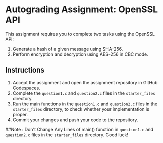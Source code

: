 # Autograding Assignment: OpenSSL API

This assignment requires you to complete two tasks using the OpenSSL API:

1. Generate a hash of a given message using SHA-256.
2. Perform encryption and decryption using AES-256 in CBC mode.

## Instructions

1. Accept the assignment and open the assignment repository in GitHub Codespaces.
2. Complete the `question1.c` and `question2.c` files in the `starter_files` directory.
3. Run the main functions in the `question1.c` and `question2.c` files in the `starter_files` directory, to check whether your implementation is proper.
4. Commit your changes and push your code to the repository.

##Note : Don't Change Any Lines of main() function in `question1.c` and `question2.c` files in the `starter_files` directory.
Good luck!
